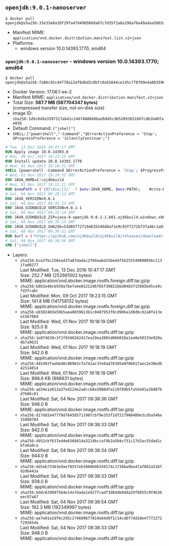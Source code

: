 ## `openjdk:9.0.1-nanoserver`

```console
$ docker pull openjdk@sha256:33e33e0a10f29fa47d49850dda67c7d35f2a8a196a76a49adaa5603a9cc086c1
```

-	Manifest MIME: `application/vnd.docker.distribution.manifest.list.v2+json`
-	Platforms:
	-	windows version 10.0.14393.1770; amd64

### `openjdk:9.0.1-nanoserver` - windows version 10.0.14393.1770; amd64

```console
$ docker pull openjdk@sha256:fa86c92c44778a12ef6dbd3c8bfc0a55644ce145c7f8709e4a08359687ffb10b
```

-	Docker Version: 17.06.1-ee-2
-	Manifest MIME: `application/vnd.docker.distribution.manifest.v2+json`
-	Total Size: **587.7 MB (587704347 bytes)**  
	(compressed transfer size, not on-disk size)
-	Image ID: `sha256:1d9c0dda3397317ab41c2467488849badb045cdb52893051897cd61b48fae036`
-	Default Command: `["jshell"]`
-	`SHELL`: `["powershell","-Command","$ErrorActionPreference = 'Stop'; $ProgressPreference = 'SilentlyContinue';"]`

```dockerfile
# Tue, 13 Dec 2016 10:47:17 GMT
RUN Apply image 10.0.14393.0
# Mon, 09 Oct 2017 19:23:15 GMT
RUN Install update 10.0.14393.1770
# Wed, 01 Nov 2017 19:10:31 GMT
SHELL [powershell -Command $ErrorActionPreference = 'Stop'; $ProgressPreference = 'SilentlyContinue';]
# Wed, 01 Nov 2017 19:10:32 GMT
ENV JAVA_HOME=C:\ojdkbuild
# Wed, 01 Nov 2017 19:11:11 GMT
RUN $newPath = ('{0}\bin;{1}' -f $env:JAVA_HOME, $env:PATH); 	Write-Host ('Updating PATH: {0}' -f $newPath); 	setx /M PATH $newPath;
# Sat, 04 Nov 2017 09:35:13 GMT
ENV JAVA_VERSION=9.0.1
# Sat, 04 Nov 2017 09:35:14 GMT
ENV JAVA_OJDKBUILD_VERSION=9.0.1-1
# Sat, 04 Nov 2017 09:35:14 GMT
ENV JAVA_OJDKBUILD_ZIP=java-9-openjdk-9.0.1-1.b01.ojdkbuild.windows.x86_64.zip
# Sat, 04 Nov 2017 09:35:15 GMT
ENV JAVA_OJDKBUILD_SHA256=53d857727194635546d8af1e9c93ff272b737a46c1a03ef3d99b8078ab4e11f2
# Sat, 04 Nov 2017 09:36:51 GMT
RUN $url = ('https://github.com/ojdkbuild/ojdkbuild/releases/download/{0}/{1}' -f $env:JAVA_OJDKBUILD_VERSION, $env:JAVA_OJDKBUILD_ZIP); 	Write-Host ('Downloading {0} ...' -f $url); 	Invoke-WebRequest -Uri $url -OutFile 'ojdkbuild.zip'; 	Write-Host ('Verifying sha256 ({0}) ...' -f $env:JAVA_OJDKBUILD_SHA256); 	if ((Get-FileHash ojdkbuild.zip -Algorithm sha256).Hash -ne $env:JAVA_OJDKBUILD_SHA256) { 		Write-Host 'FAILED!'; 		exit 1; 	}; 		Write-Host 'Expanding ...'; 	Expand-Archive ojdkbuild.zip -DestinationPath C:\; 		Write-Host 'Renaming ...'; 	Move-Item 		-Path ('C:\{0}' -f ($env:JAVA_OJDKBUILD_ZIP -Replace '.zip$', '')) 		-Destination $env:JAVA_HOME 	; 		Write-Host 'Verifying install ...'; 	Write-Host '  java -version'; java -version; 	Write-Host '  javac -version'; javac -version; 		Write-Host 'Removing ...'; 	Remove-Item ojdkbuild.zip -Force; 		Write-Host 'Complete.';
# Sat, 04 Nov 2017 09:36:56 GMT
CMD ["jshell"]
```

-	Layers:
	-	`sha256:bce2fbc256ea437a87dadac2f69aabd25bed4f56255549090056c1131fad0277`  
		Last Modified: Tue, 13 Dec 2016 10:47:17 GMT  
		Size: 252.7 MB (252691002 bytes)  
		MIME: application/vnd.docker.image.rootfs.foreign.diff.tar.gzip
	-	`sha256:b0b5e40cb939a7befa4e01212d6f65f30022bbd04b5f15985b45ce9cfd3fcabc`  
		Last Modified: Mon, 09 Oct 2017 19:23:15 GMT  
		Size: 141.8 MB (141758132 bytes)  
		MIME: application/vnd.docker.image.rootfs.foreign.diff.tar.gzip
	-	`sha256:a9382483e5965aea803961361c0487953f0cd98ba1d8dbc82a8fe13ea156788d`  
		Last Modified: Wed, 01 Nov 2017 19:18:19 GMT  
		Size: 925.0 B  
		MIME: application/vnd.docker.image.rootfs.diff.tar.gzip
	-	`sha256:1e074639c3f1f8348162417ea29ea3801d066018a1ea0e50333e928a4b7a9631`  
		Last Modified: Wed, 01 Nov 2017 19:18:19 GMT  
		Size: 942.0 B  
		MIME: application/vnd.docker.image.rootfs.diff.tar.gzip
	-	`sha256:445d93faebb40c98963cfa742ac3fe0ad78305e0f06017aec2e30ed642514014`  
		Last Modified: Wed, 01 Nov 2017 19:18:19 GMT  
		Size: 898.6 KB (898631 bytes)  
		MIME: application/vnd.docker.image.rootfs.diff.tar.gzip
	-	`sha256:ad34e1e012a37e422de2adccb8a3080dfa110f89b5fa5da91e28d87bd7b06c81`  
		Last Modified: Sat, 04 Nov 2017 09:38:36 GMT  
		Size: 946.0 B  
		MIME: application/vnd.docker.image.rootfs.diff.tar.gzip
	-	`sha256:d17dd2e47779d76458571198fcbf9e353f1df217960409e3cd5a546e15890784`  
		Last Modified: Sat, 04 Nov 2017 09:38:33 GMT  
		Size: 942.0 B  
		MIME: application/vnd.docker.image.rootfs.diff.tar.gzip
	-	`sha256:4952cbf637e44e6368414a3214bccaf4b2a504cf31c17d3ac55dad1cbfa6a8ca`  
		Last Modified: Sat, 04 Nov 2017 09:38:34 GMT  
		Size: 944.0 B  
		MIME: application/vnd.docker.image.rootfs.diff.tar.gzip
	-	`sha256:dd5eb73363e9ae78557eb3608b9b350174c1738ba9ba47af082a528f92db443a`  
		Last Modified: Sat, 04 Nov 2017 09:38:33 GMT  
		Size: 938.0 B  
		MIME: application/vnd.docker.image.rootfs.diff.tar.gzip
	-	`sha256:bddc6298975b4e14a7dada1e927fcadf3d8ddb0dda29f8055c9f4b36eec97a87`  
		Last Modified: Sat, 04 Nov 2017 09:38:54 GMT  
		Size: 192.3 MB (192349997 bytes)  
		MIME: application/vnd.docker.image.rootfs.diff.tar.gzip
	-	`sha256:ae7e01e2df6c295c274609677019e84d9f1c14cd6f7dd10e477722727292654a`  
		Last Modified: Sat, 04 Nov 2017 09:38:33 GMT  
		Size: 948.0 B  
		MIME: application/vnd.docker.image.rootfs.diff.tar.gzip
